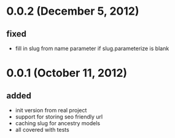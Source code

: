 # 0.0.2 (December 5, 2012)
## fixed
* fill in slug from name parameter if slug.parameterize is blank

# 0.0.1 (October 11, 2012)
## added
* init version from real project
* support for storing seo friendly url
* caching slug for ancestry models
* all covered with tests